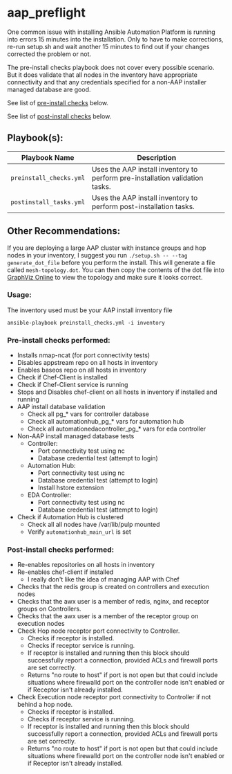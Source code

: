 # aap_preflight

One common issue with installing Ansible Automation Platform is running into errors 15 minutes into the installation.  Only to have to make corrections, re-run setup.sh and wait another 15 minutes to find out if your changes corrected the problem or not.

The pre-install checks playbook does not cover every possible scenario.  But it does validate that all nodes in the inventory have appropriate connectivity and that any credentials specified for a non-AAP installer managed database are good.

See list of [pre-install checks](#pre-install-checks-performed) below.

See list of [post-install checks](#post-install-checks-performed) below.


## Playbook(s):

| Playbook Name| Description |
|---|---|
| `preinstall_checks.yml` | Uses the AAP install inventory to perform pre-installation validation tasks. |
| `postinstall_tasks.yml` | Uses the AAP install inventory to perform post-installation tasks. |


## Other Recommendations:

If you are deploying a large AAP cluster with instance groups and hop nodes in your inventory, I suggest you run `./setup.sh -- --tag generate_dot_file` before you perform the install.  This will generate a file called `mesh-topology.dot`.  You can then copy the contents of the dot file into [GraphViz Online]('https://dreampuf.github.io/GraphvizOnline') to view the topology and make sure it looks correct.



### Usage:

The inventory used must be your AAP install inventory file

`ansible-playbook preinstall_checks.yml -i inventory`


### Pre-install checks performed:

- Installs nmap-ncat (for port connectivity tests)
- Disables appstream repo on all hosts in inventory
- Enables baseos repo on all hosts in inventory
- Check if Chef-Client is installed
- Check if Chef-Client service is running
- Stops and Disables chef-client on all hosts in inventory if installed and running
- AAP install database validation
  - Check all pg_* vars for controller database
  - Check all automationhub_pg_* vars for automation hub
  - Check all automationedacontroller_pg_* vars for eda controller
- Non-AAP install managed database tests
  - Controller:
    - Port connectivity test using nc
    - Database credential test (attempt to login)
  - Automation Hub:
    - Port connectivity test using nc
    - Database credential test (attempt to login)
    - Install hstore extension
  - EDA Controller:
    - Port connectivity test using nc
    - Database credential test (attempt to login)
- Check if Automation Hub is clustered
  - Check all all nodes have /var/lib/pulp mounted
  - Verify `automationhub_main_url` is set


### Post-install checks performed:

- Re-enables repositories on all hosts in inventory
- Re-enables chef-client if installed
  - I really don't like the idea of managing AAP with Chef
- Checks that the redis group is created on controllers and execution nodes
- Checks that the awx user is a member of redis, nginx, and receptor groups on Controllers.
- Checks that the awx user is a member of the receptor group on execution nodes
- Check Hop node receptor port connectivity to Controller.
  - Checks if receptor is installed.
  - Checks if receptor service is running.
  - If receptor is installed and running then this block should successfully report a connection, provided ACLs and firewall ports are set correctly.
  - Returns "no route to host" if port is not open but that could include situations where firewalld port on the controller node isn't enabled or if Receptor isn't already installed.
- Check Execution node receptor port connectivity to Controller if not behind a hop node.
  - Checks if receptor is installed.
  - Checks if receptor service is running.
  - If receptor is installed and running then this block should successfully report a connection, provided ACLs and firewall ports are set correctly.
  - Returns "no route to host" if port is not open but that could include situations where firewalld port on the controller node isn't enabled or if Receptor isn't already installed.